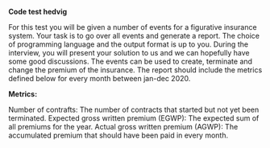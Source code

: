**Code test hedvig**

For this test you will be given a number of events for a figurative insurance system. Your
task is to go over all events and generate a report. The choice of programming language and
the output format is up to you. During the interview, you will present your solution to us and
we can hopefully have some good discussions.
The events can be used to create, terminate and change the premium of the insurance.
The report should include the metrics defined below for every month between jan-dec 2020.

**Metrics:**

Number of contrafts: The number of contracts that started but not yet been terminated.
Expected gross written premium (EGWP): The expected sum of all premiums for the year.
Actual gross written premium (AGWP): The accumulated premium that should have been
paid in every month.
